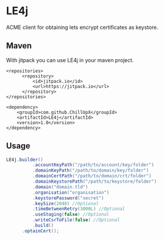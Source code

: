 # LE4j
ACME client for obtaining lets encrypt certificates as keystore.

## Maven
With jitpack you can use LE4j in your maven project.
```
<repositories>
      <repository>
          <id>jitpack.io</id>
          <url>https://jitpack.io</url>
      </repository>
</repositories>
```
```
<dependency>
    <groupId>com.github.ChillUpX</groupId>
    <artifactId>LE4j</artifactId>
    <version>1.0</version>
</dependency>
```

## Usage
``` Java
LE4j.builder()
          .accountKeyPath("/path/to/account/key/folder")
          .domainKeyPath("/path/to/domain/key/folder")
          .domainCertPath("/path/to/domain/crt/folder")
          .domainKeystorePath("/path/to/keystore/folder")
          .domain("domain.tld")
          .organisation("organisation")
          .keystorePassword("secret")
          .keySize(2048) //Optional
          .timeBetweenRetry(3000L) //Optional
          .useStaging(false) //Optional
          .writeCsrToFile(false) //Optional
          .build()
      .optainCert();
```
